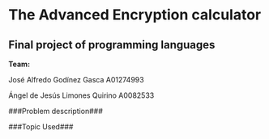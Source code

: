 # The Advanced Encryption calculator
## Final project of programming languages
**Team:**

José Alfredo Godínez Gasca A01274993

Ángel de Jesús Limones Quirino A0082533

###Problem description###


###Topic Used###

